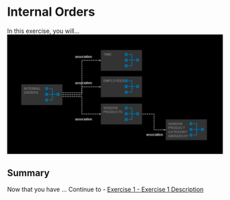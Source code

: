 # Internal Orders

In this exercise, you will...
<br>![](/exercises/ex4/images/InternalOrders.png)











## Summary

Now that you have ... 
Continue to - [Exercise 1 - Exercise 1 Description](../ex1/README.md)


